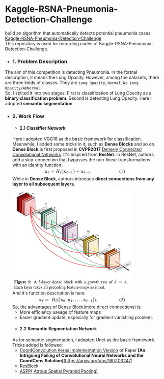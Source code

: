 # Kaggle-RSNA-Pneumonia-Detection-Challenge
build an algorithm that automatically detects potential pneumonia cases [Kaggle-RSNA-Pneumonia-Detection-Challenge](https://www.kaggle.com/c/rsna-pneumonia-detection-challenge)</br>
This repository is used for recording codes of Kaggle-RSNA-Pneumonia-Detection-Challenge.</br>

* ### 1. Problem Description
The aim of this competition is detecting Pneumonia. In the formal description, it means the Lung Opacity. However, among the datasets, there are three kinds of classes. They are ```Lung Opacity```, ```Normal```, ```No Lung Opacity/AbNormal```.</br>
So, I splited it into two stages. First is classification of Lung Opacity as a **binary classification problem**. Second is detecting Lung Opacity. Here I adopted **semantic segmentation**.</br>
* ### 2. Work Flow
  * #### 2.1 Classifier Network
  Here I adopted VGG16 as the basic framework for classification. Meanwhile, I added some tricks in it, such as **Dense Blocks** and so on.</br>
   **Dense Block** is first proposed in **CVPR2017** [Densely Connected Convolutional Networks](https://arxiv.org/pdf/1608.06993.pdf). It's inspired from **ResNet**. In ResNet, authors add a skip-connection that bypasses the non-linear transformations with an identity function:</br>
   ![img](https://github.com/mjDelta/Kaggle-RSNA-Pneumonia-Detection-Challenge/blob/master/imgs/resnet.png)</br>
While in **Dense Block**, authors introduce **direct connections from any layer to all subsequent layers**.</br>
   ![img](https://github.com/mjDelta/Kaggle-RSNA-Pneumonia-Detection-Challenge/blob/master/imgs/denseblock.png)</br>
And it's function description is here.</br>
   ![img](https://github.com/mjDelta/Kaggle-RSNA-Pneumonia-Detection-Challenge/blob/master/imgs/densenet.png).</br>
So, the advantages of Dense Block(more direct connections) is:</br>
  * More efficiency useage of feature maps
  * Easier gradient update, especially for gradient vanishing problem.
  * #### 2.2 Semantic Segmentation Network
  As for semantic segmentation, I adopted Unet as the basic framework. Tricks added is followed:
  * [CoordConvolution Keras Implementation Version](https://github.com/titu1994/keras-coordconv) of Paper **[An Intriguing Failing of Convolutional Neural Networks and the CoordConv Solution]**(https://arxiv.org/abs/1807.03247) 
  * ResBlock
  * [ASPP( Atrous Spatial Pyramid Pooling)](https://arxiv.org/abs/1606.00915)
  

